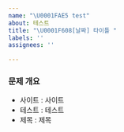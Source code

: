 ```yaml
---
name: "\U0001FAE5 test"
about: 테스트
title: "\U0001F608[날짜] 타이틀 "
labels: ''
assignees: ''

---
```


### 문제 개요

- 사이트 : 사이트
- 테스트 : 테스트
- 제목 : 제목
